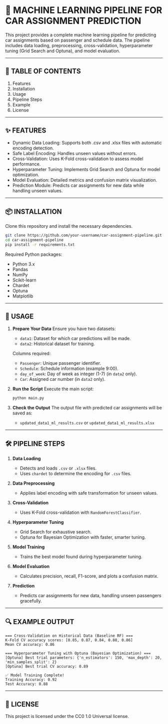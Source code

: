 
🚀 MACHINE LEARNING PIPELINE FOR CAR ASSIGNMENT PREDICTION
============================================================

This project provides a complete machine learning pipeline for predicting car assignments based on passenger and schedule data. The pipeline includes data loading, preprocessing, cross-validation, hyperparameter tuning (Grid Search and Optuna), and model evaluation.

------------------------------------------------------------
📂 TABLE OF CONTENTS
------------------------------------------------------------
1. Features
2. Installation
3. Usage
4. Pipeline Steps
5. Example
6. License

------------------------------------------------------------
✨ FEATURES
------------------------------------------------------------
- Dynamic Data Loading: Supports both .csv and .xlsx files with automatic encoding detection.
- Safe Label Encoding: Handles unseen values without errors.
- Cross-Validation: Uses K-Fold cross-validation to assess model performance.
- Hyperparameter Tuning: Implements Grid Search and Optuna for model optimization.
- Model Evaluation: Detailed metrics and confusion matrix visualization.
- Prediction Module: Predicts car assignments for new data while handling unseen values.

------------------------------------------------------------
📦 INSTALLATION
------------------------------------------------------------
Clone this repository and install the necessary dependencies.

```bash
git clone https://github.com/your-username/car-assignment-pipeline.git
cd car-assignment-pipeline
pip install -r requirements.txt
```

Required Python packages:
- Python 3.x
- Pandas
- NumPy
- Scikit-learn
- Chardet
- Optuna
- Matplotlib

------------------------------------------------------------
🔧 USAGE
------------------------------------------------------------
1. **Prepare Your Data**
   Ensure you have two datasets:
   - `data1`: Dataset for which car predictions will be made.
   - `data2`: Historical dataset for training.

   Columns required:
   - `Passenger`: Unique passenger identifier.
   - `Schedule`: Schedule information (example 9:00).
   - `day_of_week`: Day of week as integer (1-7) (in `data2` only).
   - `Car`: Assigned car number (in `data2` only).

2. **Run the Script**
   Execute the main script:
   ```bash
   python main.py
   ```

3. **Check the Output**
   The output file with predicted car assignments will be saved as:
   - `updated_data1_ml_results.csv` or `updated_data1_ml_results.xlsx`

------------------------------------------------------------
🛠 PIPELINE STEPS
------------------------------------------------------------
1. **Data Loading**
   - Detects and loads `.csv` or `.xlsx` files.
   - Uses `chardet` to determine the encoding for `.csv` files.

2. **Data Preprocessing**
   - Applies label encoding with safe transformation for unseen values.

3. **Cross-Validation**
   - Uses K-Fold cross-validation with `RandomForestClassifier`.

4. **Hyperparameter Tuning**
   - Grid Search for exhaustive search.
   - Optuna for Bayesian Optimization with faster, smarter tuning.

5. **Model Training**
   - Trains the best model found during hyperparameter tuning.

6. **Model Evaluation**
   - Calculates precision, recall, F1-score, and plots a confusion matrix.

7. **Prediction**
   - Predicts car assignments for new data, handling unseen passengers gracefully.

------------------------------------------------------------
🔍 EXAMPLE OUTPUT
------------------------------------------------------------
```
=== Cross-Validation on Historical Data (Baseline RF) ===
K-Fold CV accuracy scores: [0.85, 0.87, 0.84, 0.88, 0.86]
Mean CV accuracy: 0.86

=== Hyperparameter Tuning with Optuna (Bayesian Optimization) ===
[Optuna] Best trial parameters: {'n_estimators': 150, 'max_depth': 20, 'min_samples_split': 2}
[Optuna] Best trial CV accuracy: 0.89

✅ Model Training Complete!
Training Accuracy: 0.92
Test Accuracy: 0.88
```

------------------------------------------------------------
📜 LICENSE
------------------------------------------------------------
This project is licensed under the CC0 1.0 Universal license.

